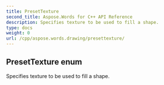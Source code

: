```yaml
---
title: PresetTexture
second_title: Aspose.Words for C++ API Reference
description: Specifies texture to be used to fill a shape. 
type: docs
weight: 0
url: /cpp/aspose.words.drawing/presettexture/
---
```

## PresetTexture enum


Specifies texture to be used to fill a shape.

